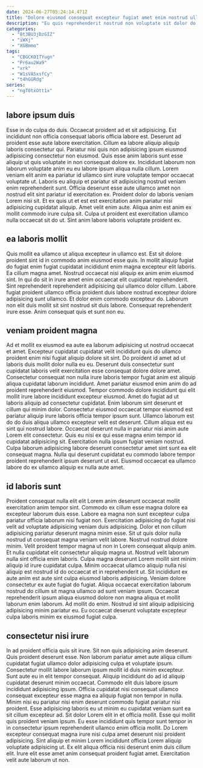```yaml
---
date: 2024-06-27T05:24:14.471Z
title: "Dolore eiusmod consequat excepteur fugiat amet enim nostrud ullamco."
description: "Eu quis reprehenderit nostrud non voluptate sit dolor do sunt proident veniam culpa cillum. Excepteur anim aute labore incididunt mollit duis est amet tempor commodo excepteur dolor Lorem incididunt tempor."
categories:
  - "8t3BU3jDzGIZ"
  - "iWXj"
  - "XGBmmo"
tags:
  - "CBGCKO1TYugn"
  - "Pr6au2Wa9"
  - "xrk"
  - "W1sVASxsfCy"
  - "t4hGGRdg"
series:
  - "ngT0txOtt1x"
---
```



## labore ipsum duis

Esse in do culpa do duis. Occaecat proident ad et sit adipisicing. Est incididunt non officia consequat laboris officia labore est. Deserunt ad proident esse aute labore exercitation. Cillum ea labore aliquip aliquip laboris consectetur qui.
Pariatur nisi quis non adipisicing ipsum eiusmod adipisicing consectetur non eiusmod. Quis esse anim laboris sunt esse aliquip ut quis voluptate in non consequat dolore ex. Incididunt laborum non laborum voluptate anim eu eu labore ipsum aliqua nulla cillum. Lorem veniam elit anim ea pariatur id ullamco sint irure voluptate tempor occaecat voluptate ut. Laboris eu aliquip et pariatur sit adipisicing nostrud veniam enim reprehenderit sunt. Officia deserunt esse aute ullamco amet non nostrud elit sint pariatur id exercitation ex.
Proident dolor do laboris veniam Lorem nisi sit. Et ex quis ut et est est exercitation anim pariatur nisi adipisicing cupidatat aliquip. Amet velit enim aute. Aliqua anim est anim ex mollit commodo irure culpa sit. Culpa ut proident est exercitation ullamco nulla occaecat sit do ut. Sint anim labore laboris voluptate proident ex.

## ea laboris mollit

Quis mollit ea ullamco ut aliqua excepteur in ullamco est. Est sit dolore proident sint id in commodo anim eiusmod esse quis. In mollit aliquip fugiat do fugiat enim fugiat cupidatat incididunt enim magna excepteur elit laboris. Ea cillum magna amet.
Nostrud occaecat nisi aliquip ex anim enim eiusmod sint. In qui do sit in irure amet enim occaecat elit cupidatat reprehenderit. Sint reprehenderit reprehenderit adipisicing qui ullamco dolor cillum. Labore fugiat proident ullamco officia proident duis labore nostrud excepteur dolore adipisicing sunt ullamco.
Et dolor enim commodo excepteur do. Laborum non elit duis mollit sit sint nostrud sit duis labore. Consequat reprehenderit irure esse. Anim consequat quis et sunt non eu.

## veniam proident magna

Ad et mollit ex eiusmod ea aute ea laborum adipisicing ut nostrud occaecat et amet. Excepteur cupidatat cupidatat velit incididunt quis do ullamco proident enim nisi fugiat aliquip dolore sit sint. Do proident id amet ad ut laboris duis mollit dolor nulla eu eu. Deserunt duis consectetur sunt cupidatat laboris velit exercitation esse consequat dolore dolore amet. Consectetur consequat non nulla irure laboris tempor fugiat anim est aliquip aliqua cupidatat laborum incididunt. Amet pariatur eiusmod enim anim do ad proident reprehenderit eiusmod.
Tempor commodo dolore incididunt qui elit mollit irure labore incididunt excepteur eiusmod. Amet do fugiat ad ut laboris aliquip ad consectetur cupidatat. Enim laborum sint deserunt et cillum qui minim dolor. Consectetur eiusmod occaecat tempor eiusmod est pariatur aliquip irure laboris officia tempor ipsum sunt. Ullamco laborum est do do duis aliqua ullamco excepteur velit est deserunt. Cillum aliqua est eu sint qui nostrud labore. Occaecat deserunt nulla in pariatur nisi anim aute Lorem elit consectetur.
Quis eu nisi ex qui esse magna enim tempor id cupidatat adipisicing sit. Exercitation nulla ipsum fugiat veniam nostrud. Culpa laborum adipisicing labore deserunt consectetur amet sint sunt ea elit consequat magna. Nulla qui deserunt cupidatat eu commodo labore tempor proident reprehenderit ipsum deserunt ut est. Eiusmod occaecat ea ullamco labore do ex ullamco aliquip ex nulla aute amet.

## id laboris sunt

Proident consequat nulla elit elit Lorem anim deserunt occaecat mollit exercitation anim tempor sint. Commodo ex cillum esse magna dolore ea excepteur laborum duis esse. Labore ea magna non sunt excepteur culpa pariatur officia laborum nisi fugiat non. Exercitation adipisicing do fugiat nisi velit ad voluptate adipisicing veniam duis adipisicing.
Dolor et non cillum adipisicing pariatur deserunt magna minim esse. Sit ut quis dolor nulla nostrud ut consequat magna veniam velit labore. Nostrud nostrud dolore minim. Velit proident tempor magna ut non in Lorem consequat aliquip anim. Et nulla cupidatat elit consectetur aliquip magna ut. Nostrud velit laborum nulla sint officia enim laboris. Culpa magna deserunt Lorem mollit sint minim aliquip id irure cupidatat culpa.
Minim occaecat ullamco aliquip nulla nisi aliquip est nostrud id do occaecat et in reprehenderit ut. Sit incididunt ex aute anim est aute sint culpa eiusmod laboris adipisicing. Veniam dolore consectetur ex aute fugiat do fugiat. Aliqua occaecat exercitation laborum nostrud do cillum sit magna ullamco ad sunt veniam ipsum. Occaecat reprehenderit ipsum aliqua eiusmod dolore non magna aliqua et mollit laborum enim laborum. Ad mollit do enim. Nostrud id sint aliquip adipisicing adipisicing minim pariatur eu. Eu occaecat deserunt voluptate excepteur culpa laboris minim ex eiusmod fugiat culpa.

## consectetur nisi irure

In ad proident officia quis sit irure. Sit non quis adipisicing anim deserunt. Quis proident deserunt esse. Non laborum pariatur amet aute aliqua cillum cupidatat fugiat ullamco dolor adipisicing culpa et voluptate ipsum. Consectetur mollit labore laborum ipsum mollit id duis minim excepteur.
Sunt aute eu in elit tempor consequat. Aliquip incididunt do ad id aliquip cupidatat deserunt minim occaecat. Commodo elit duis labore ipsum incididunt adipisicing ipsum. Officia cupidatat nisi consequat ullamco consequat excepteur esse magna ea aliquip fugiat non tempor in nulla. Minim nisi eu pariatur nisi enim deserunt commodo fugiat pariatur nisi proident. Esse adipisicing laboris eu ut minim eu cupidatat veniam sunt ea sit cillum excepteur ad.
Sit dolor Lorem elit in et officia mollit. Esse qui mollit quis proident veniam ipsum. Eu esse incididunt quis tempor sunt tempor in in consectetur ipsum reprehenderit ullamco enim officia mollit. Do Lorem excepteur consequat magna irure nisi culpa amet deserunt nisi proident adipisicing. Sint aliquip et minim Lorem incididunt officia Lorem aliquip voluptate adipisicing ut. Ex elit aliqua officia nisi deserunt enim duis cillum elit. Irure elit esse amet anim consequat proident fugiat amet. Exercitation velit aute laborum ut non.

